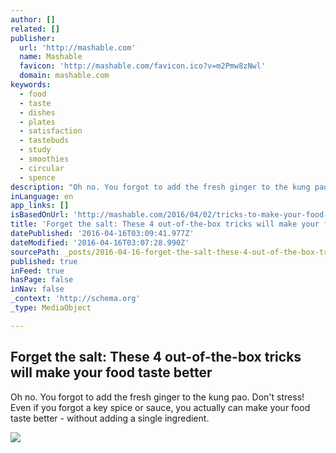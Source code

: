 ```yaml
---
author: []
related: []
publisher:
  url: 'http://mashable.com'
  name: Mashable
  favicon: 'http://mashable.com/favicon.ico?v=m2Pmw8zNwl'
  domain: mashable.com
keywords:
  - food
  - taste
  - dishes
  - plates
  - satisfaction
  - tastebuds
  - study
  - smoothies
  - circular
  - spence
description: "Oh no. You forgot to add the fresh ginger to the kung pao. Don't stress! Even if you forgot a key spice or sauce, you actually can make your food taste better - without adding a single ingredient."
inLanguage: en
app_links: []
isBasedOnUrl: 'http://mashable.com/2016/04/02/tricks-to-make-your-food-taste-better/#VjpZmG0f9iqK'
title: 'Forget the salt: These 4 out-of-the-box tricks will make your food taste better'
datePublished: '2016-04-16T03:09:41.977Z'
dateModified: '2016-04-16T03:07:28.990Z'
sourcePath: _posts/2016-04-16-forget-the-salt-these-4-out-of-the-box-tricks-will-make-you.md
published: true
inFeed: true
hasPage: false
inNav: false
_context: 'http://schema.org'
_type: MediaObject

---
```

<article style=""><h1>Forget the salt: These 4 out-of-the-box tricks will make your food taste better</h1><p>Oh no. You forgot to add the fresh ginger to the kung pao. Don't stress! Even if you forgot a key spice or sauce, you actually can make your food taste better - without adding a single ingredient.</p><img src="http://rack.2.mshcdn.com/media/ZgkyMDE2LzA0LzAyL2RhL3RhY29zLmRlYjExLmpwZwpwCXRodW1iCTEyMDB4NjMwCmUJanBn/e2796378/238/tacos.jpg" /></article>